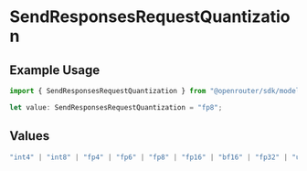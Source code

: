 # SendResponsesRequestQuantization

## Example Usage

```typescript
import { SendResponsesRequestQuantization } from "@openrouter/sdk/models/operations";

let value: SendResponsesRequestQuantization = "fp8";
```

## Values

```typescript
"int4" | "int8" | "fp4" | "fp6" | "fp8" | "fp16" | "bf16" | "fp32" | "unknown"
```